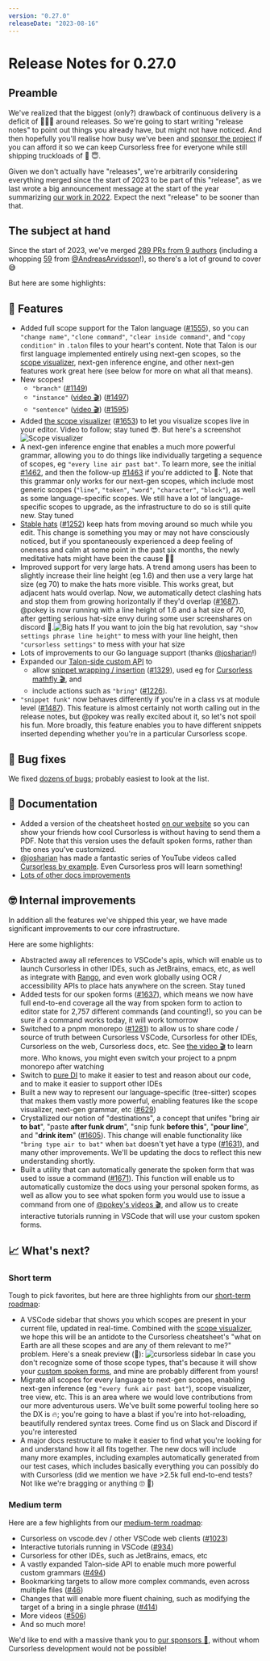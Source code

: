```yaml
---
version: "0.27.0"
releaseDate: "2023-08-16"
---
```


# Release Notes for 0.27.0

## Preamble

We've realized that the biggest (only?) drawback of continuous delivery is a deficit of 🙌🎉🎸 around releases. So we're going to start writing "release notes" to point out things you already have, but might not have noticed. And then hopefully you'll realise how busy we've been and [sponsor the project](https://github.com/sponsors/pokey) if you can afford it so we can keep Cursorless free for everyone while still shipping truckloads of 🙌 😇.

Given we don't actually have "releases", we're arbitrarily considering everything merged since the start of 2023 to be part of this "release", as we last wrote a big announcement message at the start of the year summarizing [our work in 2022](./2022-year-in-review.md). Expect the next "release" to be sooner than that.

## The subject at hand

Since the start of 2023, we've merged [289 PRs from 9 authors](https://github.com/cursorless-dev/cursorless/pulls?q=is%3Apr+is%3Amerged+merged%3A%3E%3D2023-01-01+sort%3Aupdated-asc) (including a whopping [59](https://github.com/cursorless-dev/cursorless/pulls?q=is%3Apr+is%3Amerged+merged%3A%3E%3D2023-01-01+sort%3Aupdated-asc+author%3AAndreasArvidsson) from [@AndreasArvidsson](https://github.com/sponsors/AndreasArvidsson)!), so there's a lot of ground to cover 😅

But here are some highlights:

## 🚀 Features

- Added full scope support for the Talon language ([#1555](https://github.com/cursorless-dev/cursorless/pull/1555)), so you can `"change name"`, `"clone command"`, `"clear inside command"`, and `"copy condition"` in `.talon` files to your heart's content. Note that Talon is our first language implemented entirely using next-gen scopes, so the [scope visualizer](../scope-visualizer.md), next-gen inference engine, and other next-gen features work great here (see below for more on what all that means).
- New scopes!
  - `"branch"` ([#1149](https://github.com/cursorless-dev/cursorless/pull/1149))
  - `"instance"` ([video 🎬](https://youtu.be/rqWmwcfZ_sw)) ([#1497](https://github.com/cursorless-dev/cursorless/pull/1497))
  - `"sentence"` ([video 🎬](https://youtu.be/rdLH2GKJirE)) ([#1595](https://github.com/cursorless-dev/cursorless/pull/1595))
- Added [the scope visualizer](../scope-visualizer.md) ([#1653](https://github.com/cursorless-dev/cursorless/pull/1653)) to let you visualize scopes live in your editor. Video to follow; stay tuned 😎. But here's a screenshot ![Scope visualizer](../images/visualize-funk.png)
- A next-gen inference engine that enables a much more powerful grammar, allowing you to do things like individually targeting a sequence of scopes, eg `"every line air past bat"`. To learn more, see the initial [#1462](https://github.com/cursorless-dev/cursorless/pull/1462), and then the follow-up [#1463](https://github.com/cursorless-dev/cursorless/pull/1463) if you're addicted to 🤯. Note that this grammar only works for our next-gen scopes, which include most generic scopes (`"line"`, `"token"`, `"word"`, `"character"`, `"block"`), as well as some language-specific scopes. We still have a lot of language-specific scopes to upgrade, as the infrastructure to do so is still quite new. Stay tuned
- [Stable hats](../hatAssignment.md) ([#1252](https://github.com/cursorless-dev/cursorless/pull/1252)) keep hats from moving around so much while you edit. This change is something you may or may not have consciously noticed, but if you spontaneously experienced a deep feeling of oneness and calm at some point in the past six months, the newly meditative hats might have been the cause 🎩🧘
- Improved support for very large hats. A trend among users has been to slightly increase their line height (eg 1.6) and then use a very large hat size (eg 70) to make the hats more visible. This works great, but adjacent hats would overlap. Now, we automatically detect clashing hats and stop them from growing horizontally if they'd overlap ([#1687](https://github.com/cursorless-dev/cursorless/pull/1687)). @pokey is now running with a line height of 1.6 and a hat size of 70, after getting serious hat-size envy during some user screenshares on discord 👒.![Big hats](big-hats.png) If you want to join the big hat revolution, say `"show settings phrase line height"` to mess with your line height, then `"cursorless settings"` to mess with your hat size
- Lots of improvements to our Go language support (thanks [@josharian](https://github.com/josharian)!)
- Expanded our [Talon-side custom API](../customization.md#public-talon-actions) to
  - allow [snippet wrapping / insertion](../customization.md#snippet-actions) ([#1329](https://github.com/cursorless-dev/cursorless/pull/1329)), used eg for [Cursorless mathfly 🎬](https://youtu.be/v0j2_W97_s0), and
  - include actions such as `"bring"` ([#1226](https://github.com/cursorless-dev/cursorless/pull/1226)).
- `"snippet funk"` now behaves differently if you're in a class vs at module level ([#1487](https://github.com/cursorless-dev/cursorless/pull/1487)). This feature is almost certainly not worth calling out in the release notes, but @pokey was really excited about it, so let's not spoil his fun. More broadly, this feature enables you to have different snippets inserted depending whether you're in a particular Cursorless scope.

## 🐛 Bug fixes

We fixed [dozens of bugs](https://github.com/cursorless-dev/cursorless/issues?q=is%3Aissue+is%3Aclosed+closed%3A%3E%3D2023-01-01+reason%3Acompleted+sort%3Aupdated-asc+label%3Abug); probably easiest to look at the list.

## 📜 Documentation

- Added a version of the cheatsheet hosted [on our website](https://www.cursorless.org/cheatsheet) so you can show your friends how cool Cursorless is without having to send them a PDF. Note that this version uses the default spoken forms, rather than the ones you've customized.
- [@josharian](https://www.youtube.com/@josharian) has made a fantastic series of YouTube videos called [Cursorless by example](https://www.youtube.com/watch?v=2hPwfBCtXws&list=PLbN8ceamGu2c6JrNf83EWyP6K5K77MzVZ). Even Cursorless pros will learn something!
- [Lots of other docs improvements](https://github.com/cursorless-dev/cursorless/pulls?q=is%3Apr+is%3Amerged+merged%3A%3E%3D2023-01-01+sort%3Aupdated-asc+label%3Adocumentation+)

## 🤓 Internal improvements

In addition all the features we've shipped this year, we have made significant improvements to our core infrastructure.

Here are some highlights:

- Abstracted away all references to VSCode's apis, which will enable us to launch Cursorless in other IDEs, such as JetBrains, emacs, etc, as well as integrate with [Rango](https://github.com/david-tejada/rango/), and even work globally using OCR / accessibility APIs to place hats anywhere on the screen. Stay tuned
- Added tests for our spoken forms ([#1637](https://github.com/cursorless-dev/cursorless/pull/1637)), which means we now have full end-to-end coverage all the way from spoken form to action to editor state for 2,757 different commands (and counting!), so you can be sure if a command works today, it will work tomorrow
- Switched to a pnpm monorepo ([#1281](https://github.com/cursorless-dev/cursorless/pull/1281)) to allow us to share code / source of truth between Cursorless VSCode, Cursorless for other IDEs, Cursorless on the web, Cursorless docs, etc. See [the video 🎬](https://youtu.be/Od7BZHc7w6c) to learn more. Who knows, you might even switch your project to a pnpm monorepo after watching
- Switch to [pure DI](https://blog.ploeh.dk/2014/06/10/pure-di/) to make it easier to test and reason about our code, and to make it easier to support other IDEs
- Built a new way to represent our language-specific (tree-sitter) scopes that makes them vastly more powerful, enabling features like the scope visualizer, next-gen grammar, etc ([#629](https://github.com/cursorless-dev/cursorless/pull/629))
- Crystallized our notion of "destinations", a concept that unifes "bring air **to bat**", "paste **after funk drum**", "snip funk **before this**", "**pour line**", and "**drink item**" ([#1605](https://github.com/cursorless-dev/cursorless/pull/1605)). This change will enable functionality like `"bring type air to bat"` when `bat` doesn't yet have a type ([#1631](https://github.com/cursorless-dev/cursorless/issues/1631)), and many other improvements. We'll be updating the docs to reflect this new understanding shortly.
- Built a utility that can automatically generate the spoken form that was used to issue a command ([#1671](https://github.com/cursorless-dev/cursorless/pull/1671)). This function will enable us to automatically customize the docs using your personal spoken forms, as well as allow you to see what spoken form you would use to issue a command from one of [@pokey's videos 🎬](https://www.youtube.com/@PokeyRuleJams), and allow us to create interactive tutorials running in VSCode that will use your custom spoken forms.

## 📈 What's next?

### Short term

Tough to pick favorites, but here are three highlights from our [short-term roadmap](https://github.com/cursorless-dev/cursorless/milestone/10):

- A VSCode sidebar that shows you which scopes are present in your current file, updated in real-time. Combined with the [scope visualizer](../scope-visualizer.md), we hope this will be an antidote to the Cursorless cheatsheet's "what on Earth are all these scopes and are any of them relevant to me?" problem. Here's a sneak preview (🤫): ![cursorless sidebar](sidebar-sneak-preview.png) In case you don't recognize some of those scope types, that's because it will show your [custom spoken forms](../customization.md), and mine are probably different from yours!
- Migrate all scopes for every language to next-gen scopes, enabling next-gen inference (eg `"every funk air past bat"`), scope visualizer, tree view, etc. This is an area where we would love contributions from our more adventurous users. We've built some powerful tooling here so the DX is 🔥; you're going to have a blast if you're into hot-reloading, beautifully rendered syntax trees. Come find us on Slack and Discord if you're interested
- A major docs restructure to make it easier to find what you're looking for and understand how it all fits together. The new docs will include many more examples, including examples automatically generated from our test cases, which includes basically everything you can possibly do with Cursorless (did we mention we have >2.5k full end-to-end tests? Not like we're bragging or anything 🙄 💅)

### Medium term

Here are a few highlights from our [medium-term roadmap](https://github.com/cursorless-dev/cursorless/milestone/8):

- Cursorless on vscode.dev / other VSCode web clients ([#1023](https://github.com/cursorless-dev/cursorless/issues/1023))
- Interactive tutorials running in VSCode ([#934](https://github.com/cursorless-dev/cursorless/issues/934))
- Cursorless for other IDEs, such as JetBrains, emacs, etc
- A vastly expanded Talon-side API to enable much more powerful custom grammars ([#494](https://github.com/cursorless-dev/cursorless/issues/494))
- Bookmarking targets to allow more complex commands, even across multiple files ([#46](https://github.com/cursorless-dev/cursorless/issues/46))
- Changes that will enable more fluent chaining, such as modifying the target of a bring in a single phrase ([#414](https://github.com/cursorless-dev/cursorless/issues/414))
- More videos ([#506](https://github.com/cursorless-dev/cursorless/discussions/506))
- And so much more!

We'd like to end with a massive thank you to [our sponsors 🎉](https://github.com/sponsors/pokey), without whom Cursorless development would not be possible!

